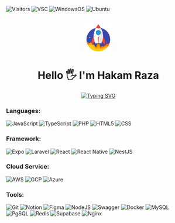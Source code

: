 ![Visitors](https://visitor-badge.laobi.icu/badge?page_id=hakamraza)
![VSC](https://img.shields.io/badge/Codium-5C2D91?flat&logo=visual%20studio&logoColor=white)
![WindowsOS](https://img.shields.io/badge/Windows-0078D6?flat&logo=windows&logoColor=white)
![Ubuntu](https://img.shields.io/badge/Ubuntu-E95420?flat&logo=ubuntu&logoColor=white)
<br></br>

<div align="center">
    <img src="./rocket.gif" width="80px" height="80px"> 
</div>

<h1 align="center">
    Hello 
    🖐 
    I'm Hakam Raza
</h1>

<div align="center">

 [![Typing SVG](https://readme-typing-svg.herokuapp.com?color=%F3F8FFF7&center=true&vCenter=true&width=600&lines=Welcome+to+My+Profile!;A+fullstack+developer+On+Training;+Currently,+exploring+Backend+and+DevSecOps;I+am+interested+in+building+something+awesome+🧠;Exploring+new+magics+everyday.+💡)](#)
</div>


### Languages:

![JavaScript](https://img.shields.io/badge/JavaScript-F7DF1E?style=flat&logo=javascript&logoColor=black)
![TypeScript](https://img.shields.io/badge/TypeScript-007ACC?flat&logo=typescript&logoColor=white)
![PHP](https://img.shields.io/badge/PHP-777BB4?flat&logo=php&logoColor=white) 
![HTML5](https://img.shields.io/badge/HTML5-E34F26?flat&logo=html5&logoColor=white)
![CSS](https://img.shields.io/badge/CSS3-1572B6?flat&logo=css3&logoColor=white)

### Framework:

![Expo](https://img.shields.io/badge/Expo-000000?flat&logo=Expo&logoColor=white)
![Laravel](https://img.shields.io/badge/Laravel-FF2D20?flat&logo=laravel&logoColor=white)
![React](https://img.shields.io/badge/React-20232A?flat&logo=react&logoColor=61DAFB)
![React Native](https://img.shields.io/badge/React_Native-20232A?flat&logo=react&logoColor=61DAFB)
![NestJS](https://img.shields.io/badge/nestjs-FF2D20?flat&logo=nestjs&logoColor=white)

### Cloud Service:

![AWS](https://img.shields.io/badge/Amazon_AWS-FF9900?flat&logo=amazonaws&logoColor=white)
![GCP](https://img.shields.io/badge/Google_Cloud-4285F4?flat&logo=google-cloud&logoColor=white)
![Azure](https://img.shields.io/badge/Microsoft_Azure-0089D6?flat&logo=microsoft-azure&logoColor=white)

### Tools:

![Git](https://img.shields.io/badge/GIT-E44C30?flat&logo=git&logoColor=white)
![Notion](https://img.shields.io/badge/Notion-000000?flat&logo=notion&logoColor=white)
![Figma](https://img.shields.io/badge/Figma-F24E1E?style=flat&logo=figma&logoColor=white)
![NodeJS](https://img.shields.io/badge/Node%20js-339933?style=flat&logo=nodedotjs&logoColor=white)
![Swagger](https://img.shields.io/badge/Swagger-85EA2D?style=flat&logo=Swagger&logoColor=white)
![Docker](https://img.shields.io/badge/Docker-2CA5E0?flat&logo=docker&logoColor=white)
![MySQL](https://img.shields.io/badge/MySQL-005C84?style=flat&logo=mysql&logoColor=white)
![PgSQL](https://img.shields.io/badge/PostgreSQL-316192?style=flat&logo=postgresql&logoColor=white)
![Redis](https://img.shields.io/badge/redis-%23DD0031.svg?&style=flat&logo=redis&logoColor=white)
![Supabase](https://img.shields.io/badge/Supabase-181818?style=flat&logo=supabase&logoColor=white)
![Nginx](https://img.shields.io/badge/Nginx-009639?style=flat&logo=nginx&logoColor=white)

